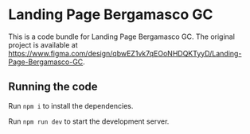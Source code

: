
  # Landing Page Bergamasco GC

  This is a code bundle for Landing Page Bergamasco GC. The original project is available at https://www.figma.com/design/qbwEZ1vk7qEOoNHDQKTyyD/Landing-Page-Bergamasco-GC.

  ## Running the code

  Run `npm i` to install the dependencies.

  Run `npm run dev` to start the development server.
  